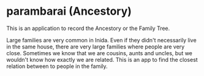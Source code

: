 # parambarai (Ancestory)
This is an application to record the Ancestory or the Family Tree.

Large families are very common in Inida. Even if they didn't necessarily live in the same house, there are very large families where people are very close. 
Sometimes we know that we are cousins, aunts and uncles, but we wouldn't know how exactly we are related.
This is an app to find the closest relation between to people in the family.



